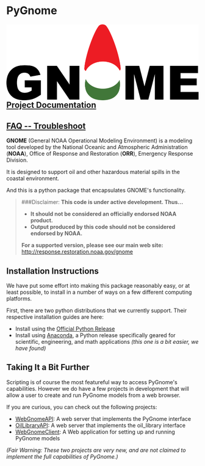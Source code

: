 

# PyGnome

<img src=graphics/new_gnome_icon/GNOME_logo.png alt="Gnome Logo" title="Gnome" align="left">

## [Project Documentation](http://noaa-orr-erd.github.io/PyGnome/) ##
## [FAQ -- Troubleshoot](https://github.com/NOAA-ORR-ERD/GNOME2/wiki/FAQ---Troubleshoot) ##

**GNOME** (General NOAA Operational Modeling Environment) is a modeling tool
developed by the National Oceanic and Atmospheric Administration (**NOAA**),
Office of Response and Restoration (**ORR**), Emergency Response Division.

It is designed to support oil and other hazardous material spills in the coastal environment.

And this is a python package that encapsulates GNOME's functionality.

> ###Disclaimer:
> **This code is under active development.  Thus...**
> - **It should not be considered an officially endorsed NOAA product.**
> - **Output produced by this code should not be considered endorsed by NOAA.**
>
> **For a supported version, please see our main web site:**
> http://response.restoration.noaa.gov/gnome

## Installation Instructions ##

We have put some effort into making this package reasonably easy,
or at least possible, to install in a number of
ways on a few different computing platforms.

First, there are two python distributions that we currently support.
Their respective installation guides are here:

- Install using the
[Official Python Release](./NormalInstall.rst)
- Install using [Anaconda](./InstallingWithAnaconda.rst),
a Python release specifically geared for scientific, engineering,
and math applications _(this one is a bit easier, we have found)_

## Taking It a Bit Further ##

Scripting is of course the most featureful way to access PyGnome's capabilities.
However we do have a few projects in development that will allow a user to
create and run PyGnome models from a web browser.

If you are curious, you can check out the following projects:

- [WebGnomeAPI](https://github.com/NOAA-ORR-ERD/WebGnomeAPI):
  A web server that implements the PyGnome interface
- [OilLibraryAPI](https://github.com/NOAA-ORR-ERD/OilLibraryAPI):
  A web server that implements the oil_library interface
- [WebGnomeClient](https://github.com/NOAA-ORR-ERD/WebGnomeClient):
  A Web application for setting up and running PyGnome models

_(Fair Warning: These two projects are very new, and are not claimed to_
  _implement the full capabilities of PyGnome.)_
